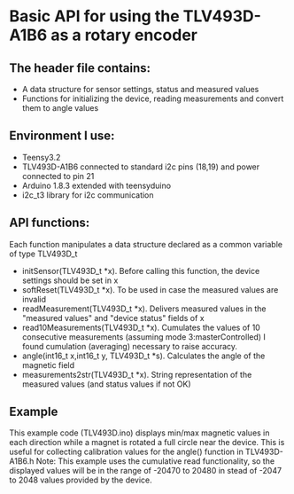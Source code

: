 # Basic API for using the TLV493D-A1B6 as a rotary encoder
## The header file contains:
 - A data structure for sensor settings, status and measured values
 - Functions for initializing the device, reading measurements and convert them to angle values

## Environment I use:
 - Teensy3.2 
 - TLV493D-A1B6 connected to standard i2c pins (18,19) and power connected to pin 21
 - Arduino 1.8.3 extended with teensyduino
 - i2c_t3 library for i2c communication
 
## API functions:
Each function manipulates a data structure declared as a common variable of type TLV493D_t  
 - initSensor(TLV493D_t *x). Before calling this function, the device settings should be set in x
 - softReset(TLV493D_t *x).  To be used in case the measured values are invalid
 - readMeasurement(TLV493D_t *x). Delivers measured values in the "measured values" and "device status" fields of x
 - read10Measurements(TLV493D_t *x). Cumulates the values of 10 consecutive measurements (assuming mode 3:masterControlled)
                                     I found cumulation (averaging) necessary to raise accuracy.
 - angle(int16_t x,int16_t y, TLV493D_t *s). Calculates the angle of the magnetic field
 - measurements2str(TLV493D_t *x). String representation of the measured values (and status values if not OK)

## Example
This example code (TLV493D.ino) displays min/max magnetic values in each direction while a magnet is rotated a full circle near the device.
This is useful for collecting calibration values for the angle() function in TLV493D-A1B6.h
Note: This example uses the cumulative read functionality, so the displayed values will be in the range of -20470 to 20480 in stead of -2047 to 2048 values provided by the device.
 